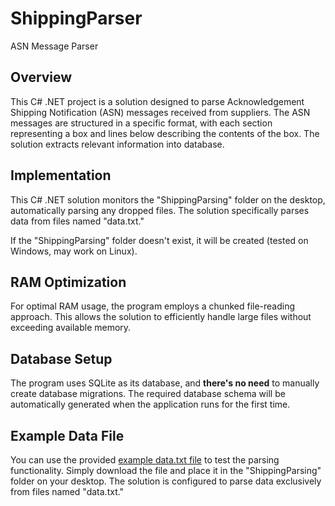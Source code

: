 # ShippingParser

ASN Message Parser

## Overview

This C# .NET project is a solution designed to parse Acknowledgement Shipping Notification (ASN) messages received from suppliers. The ASN messages are structured in a specific format, with each section representing a box and lines below describing the contents of the box. The solution extracts relevant information into database.

## Implementation

This C# .NET solution monitors the "ShippingParsing" folder on the desktop, automatically parsing any dropped files. The solution specifically parses data from files named "data.txt." 

If the "ShippingParsing" folder doesn't exist, it will be created (tested on Windows, may work on Linux).

## RAM Optimization

For optimal RAM usage, the program employs a chunked file-reading approach. This allows the solution to efficiently handle large files without exceeding available memory.

## Database Setup

The program uses SQLite as its database, and **there's no need** to manually create database migrations. The required database schema will be automatically generated when the application runs for the first time. 

## Example Data File

You can use the provided [example data.txt file](https://github.com/AlexisKv/ShippingParser/blob/main/data.txt) to test the parsing functionality. Simply download the file and place it in the "ShippingParsing" folder on your desktop. The solution is configured to parse data exclusively from files named "data.txt."


